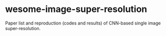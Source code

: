 # wesome-image-super-resolution
Paper list and reproduction (codes and results) of CNN-based single image super-resolution.
